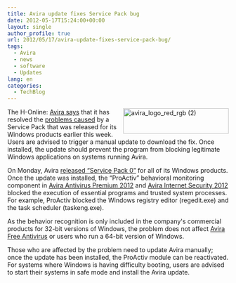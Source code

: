 ```yaml
---
title: Avira update fixes Service Pack bug
date: 2012-05-17T15:24:00+00:00
layout: single
author_profile: true
url: 2012/05/17/avira-update-fixes-service-pack-bug/
tags:
  - Avira
  - news
  - software
  - Updates
lang: en
categories: 
  - TechBlog
---
```

[<img title="avira_logo_red_rgb (2)" border="0" alt="avira_logo_red_rgb (2)" align="right" src="http://lh5.ggpht.com/-gcP63jJ_vTE/T7URF1NsIKI/AAAAAAAAGBA/oIwLEIgnmNU/avira_logo_red_rgb%252520%2525282%252529_thumb%25255B1%25255D.jpg?imgmax=800" width="240" height="58" />](http://lh5.ggpht.com/-EjEJ2cUIVf0/T7URDsDF6tI/AAAAAAAAGA4/8EHIgvUirW4/s1600-h/avira_logo_red_rgb%252520%2525282%252529%25255B3%25255D.jpg)The H-Online: [Avira says](http://www.avira.com/en/proactiv-application-blocking) that it has resolved the [problems caused](/2012/05/avira-av-update-hangs-systems.html) by a Service Pack that was released for its Windows products earlier this week. Users are advised to trigger a manual update to download the fix. Once installed, the update should prevent the program from blocking legitimate Windows applications on systems running Avira. 

On Monday, Avira [released “Service Pack 0”](http://forum.avira.com/wbb/index.php?page=Thread&postID=1179175#post1179175) for all of its Windows products. Once the update was installed, the “ProActiv” behavioral monitoring component in [Avira Antivirus Premium 2012](http://www.avira.com/en/for-home-avira-antivirus-premium) and [Avira Internet Security 2012](http://www.avira.com/en/for-home-avira-internet-security) blocked the execution of essential programs and trusted system processes. For example, ProActiv blocked the Windows registry editor (regedit.exe) and the task scheduler (taskeng.exe). 

As the behavior recognition is only included in the company's commercial products for 32-bit versions of Windows, the problem does not affect [Avira Free Antivirus](http://www.avira.com/en/avira-free-antivirus) or users who run a 64-bit version of Windows. 

Those who are affected by the problem need to update Avira manually; once the update has been installed, the ProActiv module can be reactivated. For systems where Windows is having difficulty booting, users are advised to start their systems in safe mode and install the Avira update.
